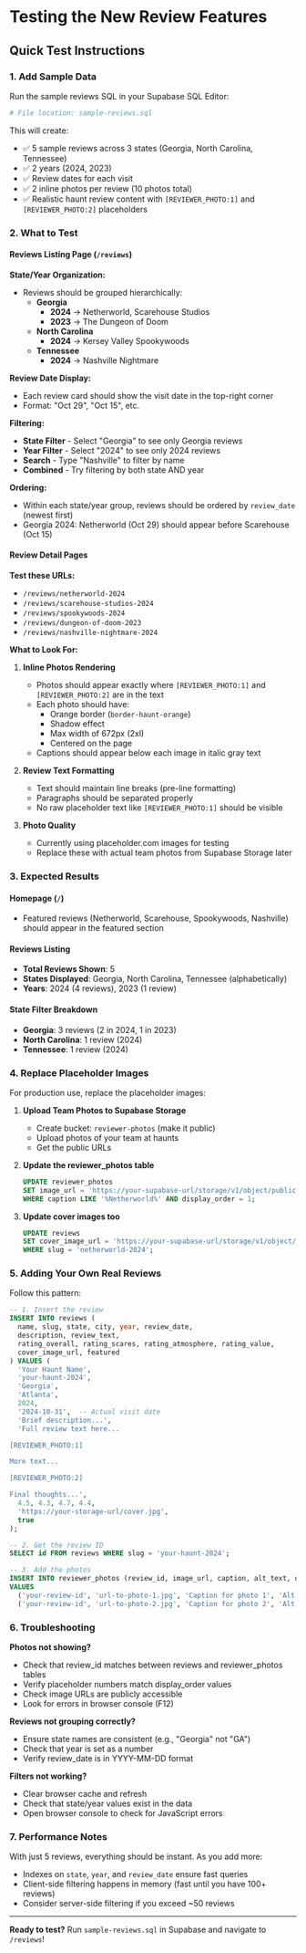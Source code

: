 # Testing the New Review Features

## Quick Test Instructions

### 1. Add Sample Data

Run the sample reviews SQL in your Supabase SQL Editor:

```bash
# File location: sample-reviews.sql
```

This will create:
- ✅ 5 sample reviews across 3 states (Georgia, North Carolina, Tennessee)
- ✅ 2 years (2024, 2023)
- ✅ Review dates for each visit
- ✅ 2 inline photos per review (10 photos total)
- ✅ Realistic haunt review content with `[REVIEWER_PHOTO:1]` and `[REVIEWER_PHOTO:2]` placeholders

### 2. What to Test

#### Reviews Listing Page (`/reviews`)

**State/Year Organization:**
- Reviews should be grouped hierarchically:
  - **Georgia**
    - **2024** → Netherworld, Scarehouse Studios
    - **2023** → The Dungeon of Doom
  - **North Carolina**
    - **2024** → Kersey Valley Spookywoods
  - **Tennessee**
    - **2024** → Nashville Nightmare

**Review Date Display:**
- Each review card should show the visit date in the top-right corner
- Format: "Oct 29", "Oct 15", etc.

**Filtering:**
- **State Filter** - Select "Georgia" to see only Georgia reviews
- **Year Filter** - Select "2024" to see only 2024 reviews
- **Search** - Type "Nashville" to filter by name
- **Combined** - Try filtering by both state AND year

**Ordering:**
- Within each state/year group, reviews should be ordered by `review_date` (newest first)
- Georgia 2024: Netherworld (Oct 29) should appear before Scarehouse (Oct 15)

#### Review Detail Pages

**Test these URLs:**
- `/reviews/netherworld-2024`
- `/reviews/scarehouse-studios-2024`
- `/reviews/spookywoods-2024`
- `/reviews/dungeon-of-doom-2023`
- `/reviews/nashville-nightmare-2024`

**What to Look For:**

1. **Inline Photos Rendering**
   - Photos should appear exactly where `[REVIEWER_PHOTO:1]` and `[REVIEWER_PHOTO:2]` are in the text
   - Each photo should have:
     - Orange border (`border-haunt-orange`)
     - Shadow effect
     - Max width of 672px (2xl)
     - Centered on the page
   - Captions should appear below each image in italic gray text

2. **Review Text Formatting**
   - Text should maintain line breaks (pre-line formatting)
   - Paragraphs should be separated properly
   - No raw placeholder text like `[REVIEWER_PHOTO:1]` should be visible

3. **Photo Quality**
   - Currently using placeholder.com images for testing
   - Replace these with actual team photos from Supabase Storage later

### 3. Expected Results

#### Homepage (`/`)
- Featured reviews (Netherworld, Scarehouse, Spookywoods, Nashville) should appear in the featured section

#### Reviews Listing
- **Total Reviews Shown**: 5
- **States Displayed**: Georgia, North Carolina, Tennessee (alphabetically)
- **Years**: 2024 (4 reviews), 2023 (1 review)

#### State Filter Breakdown
- **Georgia**: 3 reviews (2 in 2024, 1 in 2023)
- **North Carolina**: 1 review (2024)
- **Tennessee**: 1 review (2024)

### 4. Replace Placeholder Images

For production use, replace the placeholder images:

1. **Upload Team Photos to Supabase Storage**
   - Create bucket: `reviewer-photos` (make it public)
   - Upload photos of your team at haunts
   - Get the public URLs

2. **Update the reviewer_photos table**
   ```sql
   UPDATE reviewer_photos
   SET image_url = 'https://your-supabase-url/storage/v1/object/public/reviewer-photos/netherworld-entrance.jpg'
   WHERE caption LIKE '%Netherworld%' AND display_order = 1;
   ```

3. **Update cover images too**
   ```sql
   UPDATE reviews
   SET cover_image_url = 'https://your-supabase-url/storage/v1/object/public/review-images/netherworld-cover.jpg'
   WHERE slug = 'netherworld-2024';
   ```

### 5. Adding Your Own Real Reviews

Follow this pattern:

```sql
-- 1. Insert the review
INSERT INTO reviews (
  name, slug, state, city, year, review_date,
  description, review_text,
  rating_overall, rating_scares, rating_atmosphere, rating_value,
  cover_image_url, featured
) VALUES (
  'Your Haunt Name',
  'your-haunt-2024',
  'Georgia',
  'Atlanta',
  2024,
  '2024-10-31',  -- Actual visit date
  'Brief description...',
  'Full review text here...

[REVIEWER_PHOTO:1]

More text...

[REVIEWER_PHOTO:2]

Final thoughts...',
  4.5, 4.3, 4.7, 4.4,
  'https://your-storage-url/cover.jpg',
  true
);

-- 2. Get the review ID
SELECT id FROM reviews WHERE slug = 'your-haunt-2024';

-- 3. Add the photos
INSERT INTO reviewer_photos (review_id, image_url, caption, alt_text, display_order)
VALUES
  ('your-review-id', 'url-to-photo-1.jpg', 'Caption for photo 1', 'Alt text', 1),
  ('your-review-id', 'url-to-photo-2.jpg', 'Caption for photo 2', 'Alt text', 2);
```

### 6. Troubleshooting

**Photos not showing?**
- Check that review_id matches between reviews and reviewer_photos tables
- Verify placeholder numbers match display_order values
- Check image URLs are publicly accessible
- Look for errors in browser console (F12)

**Reviews not grouping correctly?**
- Ensure state names are consistent (e.g., "Georgia" not "GA")
- Check that year is set as a number
- Verify review_date is in YYYY-MM-DD format

**Filters not working?**
- Clear browser cache and refresh
- Check that state/year values exist in the data
- Open browser console to check for JavaScript errors

### 7. Performance Notes

With just 5 reviews, everything should be instant. As you add more:
- Indexes on `state`, `year`, and `review_date` ensure fast queries
- Client-side filtering happens in memory (fast until you have 100+ reviews)
- Consider server-side filtering if you exceed ~50 reviews

---

**Ready to test?** Run `sample-reviews.sql` in Supabase and navigate to `/reviews`!
